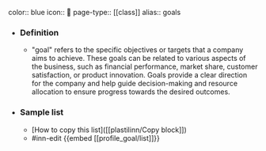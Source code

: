 color:: blue
icon:: 🎯
page-type:: [[class]]
alias:: goals

- ### Definition 
  - "goal" refers to the specific objectives or targets that a company aims to achieve. These goals can be related to various aspects of the business, such as financial performance, market share, customer satisfaction, or product innovation. Goals provide a clear direction for the company and help guide decision-making and resource allocation to ensure progress towards the desired outcomes.
- ### Sample list
  - [How to copy this list]([[plastilinn/Copy block]])
  - #inn-edit {{embed [[profile_goal/list]]}}



